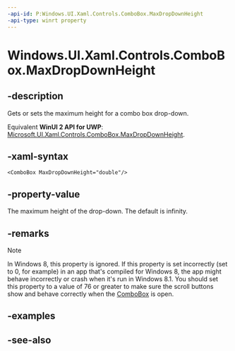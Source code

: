 ```yaml
---
-api-id: P:Windows.UI.Xaml.Controls.ComboBox.MaxDropDownHeight
-api-type: winrt property
---
```


<!-- Property syntax
public double MaxDropDownHeight { get;  set; }
-->

# Windows.UI.Xaml.Controls.ComboBox.MaxDropDownHeight

## -description
 Gets or sets the maximum height for a combo box drop-down. 

Equivalent **WinUI 2 API for UWP**: [Microsoft.UI.Xaml.Controls.ComboBox.MaxDropDownHeight](/windows/winui/api/microsoft.ui.xaml.controls.combobox.maxdropdownheight).

## -xaml-syntax
```xaml
<ComboBox MaxDropDownHeight="double"/>
```


## -property-value
The maximum height of the drop-down. The default is infinity.

## -remarks
> [!NOTE]
> In Windows 8, this property is ignored. If this property is set incorrectly (set to 0, for example) in an app that's compiled for Windows 8, the app might behave incorrectly or crash when it's run in Windows 8.1. You should set this property to a value of 76 or greater to make sure the scroll buttons show and behave correctly when the [ComboBox](combobox.md) is open.

## -examples

## -see-also
